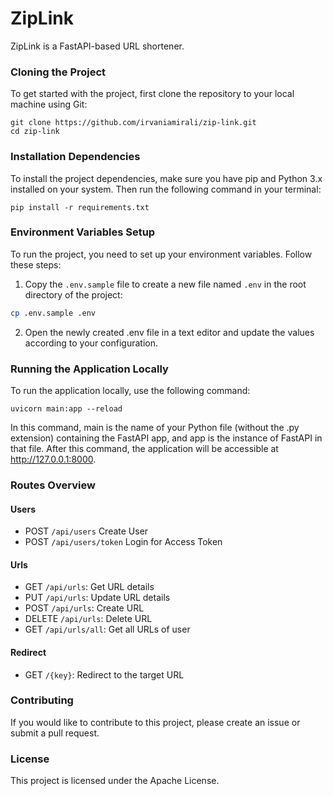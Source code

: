 # ZipLink

ZipLink is a FastAPI-based URL shortener.

### Cloning the Project
To get started with the project, first clone the repository to your local machine using Git:

```shell
git clone https://github.com/irvaniamirali/zip-link.git
cd zip-link
```

### Installation Dependencies
To install the project dependencies, make sure you have pip and Python 3.x installed on your system. Then run the following command in your terminal:

```shell
pip install -r requirements.txt
```

### Environment Variables Setup
To run the project, you need to set up your environment variables. Follow these steps:

1. Copy the `.env.sample` file to create a new file named `.env` in the root directory of the project:
```bash
cp .env.sample .env
```
2. Open the newly created .env file in a text editor and update the values according to your configuration. 

### Running the Application Locally
To run the application locally, use the following command:

```shell
uvicorn main:app --reload
```

In this command, main is the name of your Python file (without the .py extension) containing the FastAPI app, and app is the instance of FastAPI in that file. After this command, the application will be accessible at http://127.0.0.1:8000.

### Routes Overview
#### Users
- POST `/api/users` Create User
- POST `/api/users/token` Login for Access Token
#### Urls
- GET `/api/urls`: Get URL details
- PUT `/api/urls`: Update URL details
- POST `/api/urls`: Create URL
- DELETE `/api/urls`: Delete URL
- GET `/api/urls/all`: Get all URLs of user
#### Redirect
- GET `/{key}`: Redirect to the target URL

### Contributing
If you would like to contribute to this project, please create an issue or submit a pull request.

### License
This project is licensed under the Apache License.
